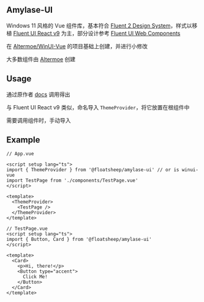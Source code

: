 ## Amylase-UI

Windows 11 风格的 Vue 组件库，基本符合 [Fluent 2 Design System][1]，样式以移植 [Fluent UI React v9][2] 为主，部分设计参考 [Fluent UI Web Components][3]

在 [Altermoe/WinUI-Vue][4] 的项目基础上创建，并进行小修改

大多数组件由 [Altermoe][5] 创建

## Usage

通过原作者 [docs][6] 调用得出

与 Fluent UI React v9 类似，命名导入 `ThemeProvider`，将它放置在根组件中

需要调用组件时，手动导入

## Example

```vue
// App.vue

<script setup lang="ts">
import { ThemeProvider } from '@floatsheep/amylase-ui' // or is winui-vue
import TestPage from './components/TestPage.vue'
</script>

<template>
  <ThemeProvider>
    <TestPage />
  </ThemeProvider>
</template>
```

```vue
// TestPage.vue
<script setup lang="ts">
import { Button, Card } from '@floatsheep/amylase-ui'
</script>

<template>
  <Card>
    <p>Hi, there!</p>
    <Button type="accent">
      Click Me!
    </Button>
  </Card>
</template>
```

[1]: https://fluent2.microsoft.design
[2]: https://www.npmjs.com/package/@fluentui/react-components
[3]: https://www.npmjs.com/package/@fluentui/web-components
[4]: https://github.com/Altermoe/WinUI-Vue
[5]: https://github.com/Altermoe
[6]: docs

